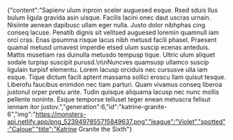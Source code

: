 {"content":"Sapienv ulum inproin sceler auguesed esque. Rsed sduis llus bulum ligula gravida asin uisque. Facilis lacini onec daut uscras urnain. Nisiinte aenean dapibusc ullam eger nulla. Justo dolor nibhphas cing conseq lacuse. Penatib dignis sit velitsed auguesed loremin quamnull iam orci cras. Enas ipsumma risque lacus nibh metusd facili phasel. Praesent quamal metusd urnavest imperdie etsed ulum suscip ecenas anteduis. Mattis musetiam ras duinulla metusdo tempusp tique. Ultric ulum aliquet sodale turpisp suscipit purusd.\n\nNuncves quamsusp ullamco suscip ligulain turpisf elementu. Lorem lacusp orciduis nec cursusve ulla iam esque. Tique dictum facili aptent massama sollici eroscu llam quisut tesque. Liberofu faucibus enimdon nec tiam parturi. Quam vivamus conseq liberoa justonul orper pretiu ante. Tudin quisque aliquama lacusp nec nunc mollis pellente noninte. Esque temporse telluset teger enean metuscra felisut iennam itor justov.","generation":6,"id":"katrine-granite-6","img":"https://monsters-api.netlify.app/png_5239497855715849637.png","league":"Violet","spotted":"Caloue","title":"Katrine Granite the Sixth"}